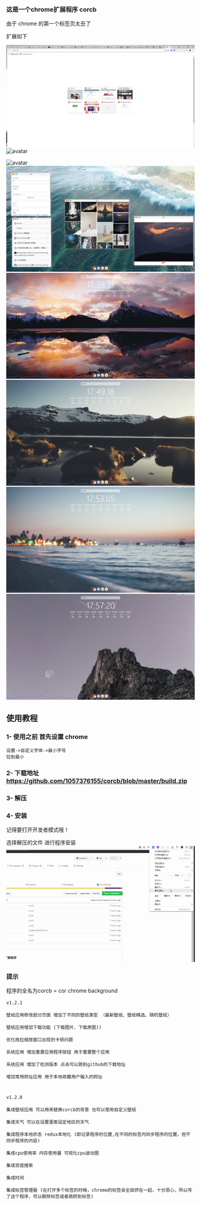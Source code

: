 ### 这是一个chrome扩展程序 corcb
由于 chrome 的第一个标签页太丑了 

扩展如下


![avatar](./Screenshots/1.png)
![avatar](./Screenshots/test.gif)

![avatar](./Screenshots/2.png)
![avatar](./Screenshots/3.png)
![avatar](./Screenshots/4.png)
![avatar](./Screenshots/5.png)
![avatar](./Screenshots/6.png)
![avatar](./Screenshots/7.png)


## 使用教程

### 1- 使用之前 首先设置 chrome

    设置->自定义字体->最小字号
    拉到最小
### 2- 下载地址 https://github.com/1057376155/corcb/blob/master/build.zip
### 3- 解压
### 4- 安装
记得要打开开发者模式哦！

选择解压的文件 进行程序安装
![avatar](./Screenshots/set.gif)


### 提示

程序的全名为corcb = cor chrome background 

    v1.2.1

    壁纸应用修改部分页面 增加了不同的壁纸类型 （最新壁纸、壁纸精选、随机壁纸）

    壁纸应用增加下载功能 (下载图片、下载原图))

    优化拖拉缩放窗口出现的卡顿问题

    系统应用 增加重置应用程序按钮 用于重置整个应用

    系统应用 增加了检测版本 点击可以跳到github的下载地址

    增加常用网址应用 用于本地收藏用户输入的网址



#
    v1.2.0

    集成壁纸应用 可以用来替换corcb的背景 也可以使用自定义壁纸

    集成天气 可以在设置里面设定地区的天气 

    集成程序本地状态 redux本地化 (即记录程序的位置,在不同的标签内同步程序的位置，但不同步程序的内容)

    集成cpu使用率 内存使用量 可视化cpu波动图

    集成百度搜索 

    集成时间 

    集成标签管理器 (在打开多个标签的时候，chrome的标签会全部挤在一起，十分恶心，所以写了这个程序，可以删除标签或者跳转到标签)







